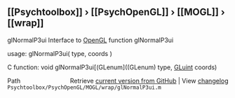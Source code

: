 ## [[Psychtoolbox]] &#8250; [[PsychOpenGL]] &#8250; [[MOGL]] &#8250; [[wrap]]

glNormalP3ui  Interface to [OpenGL](OpenGL) function glNormalP3ui  
  
usage:  glNormalP3ui( type, coords )  
  
C function:  void glNormalP3ui[(GLenum]((GLenum) type, [GLuint](GLuint) coords)  




<div class="code_header" style="text-align:right;">
  <span style="float:left;">Path&nbsp;&nbsp;</span> <span class="counter">Retrieve <a href=
  "https://raw.github.com/Psychtoolbox-3/Psychtoolbox-3/beta/Psychtoolbox/PsychOpenGL/MOGL/wrap/glNormalP3ui.m">current version from GitHub</a> | View <a href=
  "https://github.com/Psychtoolbox-3/Psychtoolbox-3/commits/beta/Psychtoolbox/PsychOpenGL/MOGL/wrap/glNormalP3ui.m">changelog</a></span>
</div>
<div class="code">
  <code>Psychtoolbox/PsychOpenGL/MOGL/wrap/glNormalP3ui.m</code>
</div>

